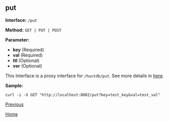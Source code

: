 ## put ##

**Interface:** `/put`

**Method:** `GET | PUT | POST`

**Parameter:** 

*  **key** (Required)  
*  **val** (Required)
*  **ttl** (Optional)
*  **ver** (Optional)  

This Interface is a proxy interface for `/hustdb/put`. See more details in [here](../hustdb/hustdb/put.md).  

**Sample:**

    curl -i -X GET "http://localhost:8082/put?key=test_key&val=test_val"

[Previous](../ha.md)

[Home](../../index.md)